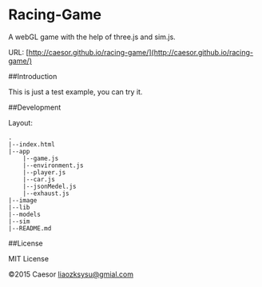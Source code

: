 Racing-Game
=============

A webGL game with the help of three.js and sim.js.

URL: [http://caesor.github.io/racing-game/](http://caesor.github.io/racing-game/)

##Introduction

This is just a test example, you can try it.

##Development

Layout:

	.
	|--index.html
	|--app
		|--game.js
		|--environment.js
		|--player.js
		|--car.js
		|--jsonMedel.js
		|--exhaust.js
	|--image
	|--lib
	|--models
	|--sim
	|--README.md

##License

MIT License

©2015 Caesor <liaozksysu@gmial.com>
